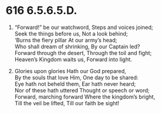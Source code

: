 # 616 6.5.6.5.D.

1.  “Forward!” be our watchword, Steps and voices joined;\
Seek the things before us, Not a look behind;\
‘Burns the fiery pillar At our army’s head;\
Who shall dream of shrinking, By our Captain led?\
Forward through the desert, Through the toil and fight;\
Heaven’s Kingdom waits us, Forward into light.

2.  Glories upon glories Hath our God prepared,\
By the souls that love Him, One day to be shared:\
Eye hath not beheld them, Ear hath never heard;\
Nor of these hath uttered Thought or speech or word;\
Forward, marching forward Where the kingdom’s bright,\
Till the veil be lifted, Till our faith be sight!

